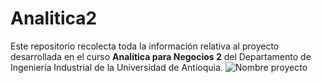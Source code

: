 # Analitica2
Este repositorio recolecta toda la información relativa al proyecto desarrollada en el curso **Analítica para Negocios 2** del Departamento de Ingeniería Industrial de la Universidad de Antioquia.
![Nombre proyecto](https://datascientest.com/es/files/2020/11/illu_machine_learning_blog-19.png)
